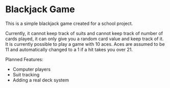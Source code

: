 # Blackjack Game
This is a simple blackjack game created for a school project.

Currently, it cannot keep track of suits and cannot keep track of number of cards played, it can only give you a random card value and keep track of it. It is currently possible to play a game with 10 aces. Aces are assumed to be 11 and automatically changed to a 1 if a hit takes you over 21.

Planned Features:
- Computer players
- Suit tracking
- Adding a real deck system